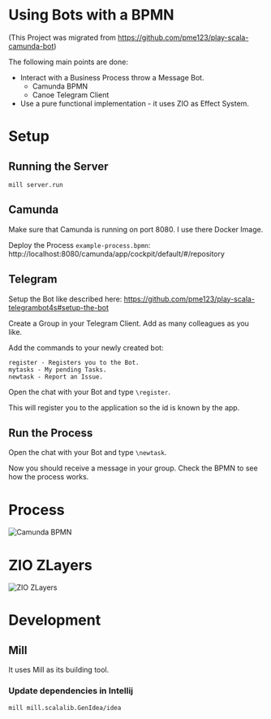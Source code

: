 # Using Bots with a BPMN
(This Project was migrated from https://github.com/pme123/play-scala-camunda-bot)

The following main points are done:
* Interact with a Business Process throw a Message Bot.
  * Camunda BPMN
  * Canoe Telegram Client
* Use a pure functional implementation - it uses ZIO as Effect System.

# Setup
## Running the Server
    
    mill server.run
    
## Camunda

Make sure that Camunda is running on port 8080. I use there Docker Image.

Deploy the Process `example-process.bpmn`: http://localhost:8080/camunda/app/cockpit/default/#/repository

## Telegram

Setup the Bot like described here: https://github.com/pme123/play-scala-telegrambot4s#setup-the-bot 

Create a Group in your Telegram Client. Add as many colleagues as you like. 

Add the commands to your newly created bot:
```
register - Registers you to the Bot.
mytasks - My pending Tasks.
newtask - Report an Issue.
``` 
Open the chat with your Bot and type `\register`.

This will register you to the application so the id is known by the app.

## Run the Process 

Open the chat with your Bot and type `\newtask`.

Now you should receive a message in your group. Check the BPMN to see how the process works.

# Process
![Camunda BPMN](https://github.com/pme123/zio-scala-camunda-bot/raw/master/BPMN-bot-integration.png)

# ZIO ZLayers
![ZIO ZLayers](https://github.com/pme123/zio-scala-camunda-bot/raw/master/ZLayers.png)

# Development
## Mill
It uses Mill as its building tool.

### Update dependencies in Intellij

    mill mill.scalalib.GenIdea/idea
